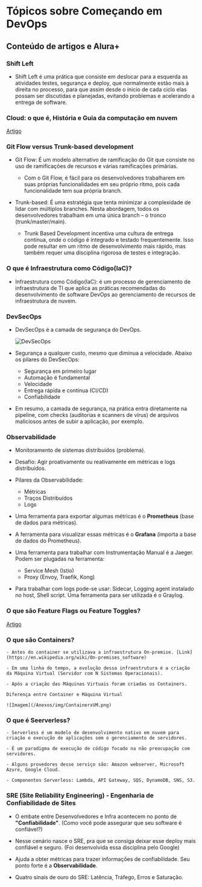 # Tópicos sobre Começando em DevOps

## Conteúdo de artigos e Alura+

### Shift Left

- Shift Left é uma prática que consiste em deslocar para a esquerda as atividades testes, segurança e deploy, que normalmente estão mais à direita no processo, para que assim desde o ínicio de cada ciclo elas possam ser discutidas e planejadas, evitando problemas e acelerando a entrega de software.

### Cloud: o que é, História e Guia da computação em nuvem
[Artigo](https://encurtador.com.br/awPX6)

### Git Flow versus Trunk-based development

- Git Flow: É um modelo alternativo de ramificação do Git que consiste no uso de ramificações de recursos e várias ramificações primárias.

    - Com o Git Flow, é fácil para os desenvolvedores trabalharem em suas próprias funcionalidades em seu próprio ritmo, pois cada funcionalidade tem sua própria branch.

- Trunk-based: É uma estratégia que tenta minimizar a complexidade de lidar com múltiplos branches. Nesta abordagem, todos os desenvolvedores trabalham em uma única branch – o tronco (trunk/master/main).

    - Trunk Based Development incentiva uma cultura de entrega contínua, onde o código é integrado e testado frequentemente. Isso pode resultar em um ritmo de desenvolvimento mais rápido, mas também requer uma disciplina rigorosa de testes e integração.

### O que é Infraestrutura como Código(IaC)?

- Infraestrutura como Código(IaC): é um processo de gerenciamento de infraestrutura de TI que aplica as práticas recomendadas do desenvolvimento de software DevOps ao gerenciamento de recursos de infraestrutura de nuvem.


### DevSecOps

- DevSecOps é a camada de segurança do DevOps.

    ![DevSecOps](/Anexos/img/devSecOps.png)

- Segurança a qualquer custo, mesmo que diminua a velocidade. Abaixo os pilares do DevSecOps:

    - Segurança em primeiro lugar
    - Automação é fundamental
    - Velocidade
    - Entrega rápida e contínua (CI/CD)
    - Confiabilidade

- Em resumo, a camada de segurança, na prática entra diretamente na pipeline, com checks (auditorias e scanners de vírus) de arquivos maliciosos antes de subir a aplicação, por exemplo.

### Observabilidade

- Monitoramento de sistemas distribuídos (problema).

- Desafio: Agir proativamente ou reativamente em métricas e logs distribuídos.

- Pilares da Observabilidade:

    - Métricas
    - Traços Distribuídos
    - Logs

- Uma ferramenta para exportar algumas métricas é o **Prometheus** (base de dados para métricas).

- A ferramenta para visualizar essas métricas é o **Grafana** (importa a base de dados do Prometheus).

- Uma ferramenta para trabalhar com Instrumentação Manual é a Jaeger. Podem ser plugadas na ferramenta:

    - Service Mesh (Istio)
    - Proxy (Envoy, Traefik, Kong)

- Para trabalhar com logs pode-se usar: Sidecar, Logging agent instalado no host, Shell script. Uma ferramenta para ser utilizada é o Graylog.

### O que são Feature Flags ou Feature Toggles?
[Artigo](https://encurtador.com.br/BNS37)

### O que são Containers?

    - Antes do container se utilizava a infraestrutura On-premise. [Link](https://en.wikipedia.org/wiki/On-premises_software)

    - Em uma linha do tempo, a evolução dessa infraestrutura é a criação da Máquina Virtual (Servidor com N Sistemas Operacionais).

    - Após a criação das Máquinas Virtuais foram criadas os Containers.

    Diferença entre Container e Máquina Virtual

    ![Imagem](/Anexos/img/ContainerxVM.png)

### O que é Seerverless?

    - Serverless é um modelo de desenvolvimento nativo em nuvem para criação e execução de aplicações sem o gerenciamento de servidores.

    - É um paradigma de execução de código focado na não preocupação com servidores.
    
    - Alguns provedores desse serviço são: Amazon webserver, Microsoft Azure, Google Cloud.

    - Componentes Serverless: Lambda, API Gateway, SQS, DynamoDB, SNS, S3.


### SRE (Site Reliability Engineering) - Engenharia de Confiabilidade de Sites

- O embate entre Desenvolvedores e Infra acontecem no ponto de **"Confiabilidade"**. (Como você pode assegurar que seu software é confiável?)

- Nesse cenário nasce o SRE, pra que se consiga deixar esse deploy mais confiável e seguro. (Foi desenvolvida essa disciplina pelo Google)

- Ajuda a obter métricas para trazer informações de confiabilidade. Seu ponto forte é a **Observabilidade**.

- Quatro sinais de ouro do SRE: Latência, Tráfego, Erros e Saturação.